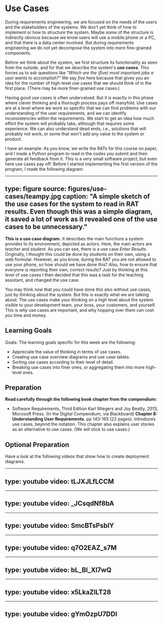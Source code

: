 # Use Cases

During requirements engineering, we are focused on the needs of the users and the stakeholders of the systems. We don't yet think of how to implement or how to structure the system. Maybe some of the structure is indirectly obvious because we know users will use a mobile phone or a PC, and that there is a data center involved. But during requirements engineering we do not yet decompose the system into more fine-grained components. 

Before we think about the system, we first structure its functionality as seen from the outside, and for that we describe the system's **use cases**. This forces us to ask questions like _"Which are the (five) most important jobs a user wants to accomplish?"_ We say _five_ here because that gives you an idea for the number of high-level use cases that we should think of in the first place. (There may be more finer-grained use cases.)

Having good use cases is often undervalued. But it is exactly in this phase where clever thinking and a thorough process pays off manyfold. Use cases are at a level where we work so specific that we can find problems with our understanding of the user requirements, and we can identify inconsistencies within the requirements. We start to get an idea how much effort the system will probably take, although that requires some experience. We can also understand dead ends, i.e., solutions that will probably not work, or some that won't add any value to the system or product. 


I have an example: As you know, we write the RATs for this course on paper, and I made a Python program to read in the codes you submit and then generate all feedback from it. This is a very small software project, but even here use cases pay off. Before I started implementing the first version of the program, I made the following diagram:

---
type: figure
source: figures/use-cases/teampy.jpg
caption: "A simple sketch of the use cases for the system to read in RAT results. Even though this was a simple diagram, it saved a lot of work as it revealed one of the use cases to be unnecessary."
---

**This is a use case diagram.** It describes the main functions a system provides to its environment, depicted as actors. Here, the main actors are _teacher_ and _student_. As you can see, there is a use case _Enter Results_. Originally, I thought this could be done by students on their own, using a web formular. However, as you know, during the RAT you are not allowed to use your phone, so how should we have done this? Also, how to ensure that everyone is reporting their own, correct results? Just by thinking at this level of use cases I then decided that this was a task for the teaching assistant, and changed the use case.

You may think now that you could have done this also without use cases, just by thinking about the system. But this is exactly what we are talking about: The use cases make your thinking on a high level about the system visible to your development team, your boss, your customers, and yourself. This is why use cases are important, and why hopping over them can cost you time and money. 


## Learning Goals




Goals: The learning goals specific for this week are the following:

- Appreciate the value of thinking in terms of use cases.
- Creating use case overview diagrams and use case tables.
- Sorting use cases according to their level of detail.
- Breaking use cases into finer ones, or aggregating them into more high-level ones.




## Preparation

**Read carefully through the following book chapter from the compendium:**

* Software Requirements, Third Edition Karl Wiegers and Joy Beatty, 2013, Microsoft Press. (In the Digital Compendium, via Blackboard) **Chapter 8: Understanding User Requirements.** pp 143-165 (22 pages). Introduces use cases, beyond the notation. This chapter also explains user stories as an alternative to use cases. (We will stick to use cases.)

## Optional Preparation

Have a look at the following videos that show how to create deployment diagrams.

---
type: youtube
video: tLJXJLfLCCM
---

---
type: youtube
video: _JCsqdNf8bA
---

---
type: youtube
video: SmcBTsPsbIY
---

---
type: youtube
video: q7O2EAZ_s7M
---

---
type: youtube
video: bL_Bl_Xl7wQ
---

---
type: youtube
video: x5LkaZlLT28
---

---
type: youtube
video: gYmOzpU7DDI
---